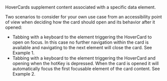 HoverCards supplement content associated with a specific data element.

Two scenarios to consider for your own use case from an accessibility point of view when deciding how the card should open and its behavior after it opened:

- Tabbing with a keyboard to the element triggering the HoverCard to open on focus. In this case no further navigation within the card is available and navigating to the next element will close the card. See Example 1.
- Tabbing with a keyboard to the element triggering the HoverCard and opening when the hotKey is depressed. When the card is opened it will automatically focus the first focusable element of the card content. See Example 2.
